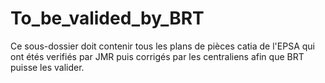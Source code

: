 To_be_valided_by_BRT
======

Ce sous-dossier doit contenir tous les plans de pièces catia de l'EPSA qui ont étés verifiés par JMR puis corrigés par les centraliens afin que BRT puisse les valider.
